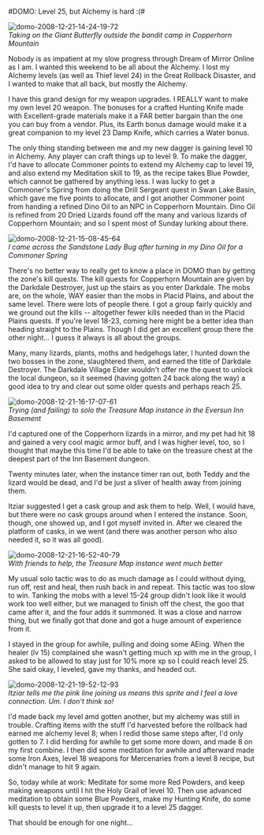 #DOMO: Level 25, but Alchemy is hard :(#

![](http://westkarana.com/wp-content/uploads/2008/12/domo-2008-12-21-14-24-19-72.jpg "domo-2008-12-21-14-24-19-72")  
*Taking on the Giant Butterfly outside the bandit camp in Copperhorn Mountain*

Nobody is as impatient at my slow progress through Dream of Mirror Online as I am. I wanted this weekend to be all about the Alchemy. I lost my Alchemy levels (as well as Thief level 24) in the Great Rollback Disaster, and I wanted to make that all back, but mostly the Alchemy.

I have this grand design for my weapon upgrades. I REALLY want to make my own level 20 weapon. The bonuses for a crafted Hunting Knife made with Excellent-grade materials make it a FAR better bargain than the one you can buy from a vendor. Plus, its Earth bonus damage would make it a great companion to my level 23 Damp Knife, which carries a Water bonus.

The only thing standing between me and my new dagger is gaining level 10 in Alchemy. Any player can craft things up to level 9. To make the dagger, I'd have to allocate Commoner points to extend my Alchemy cap to level 19, and also extend my Meditation skill to 19, as the recipe takes Blue Powder, which cannot be gathered by anything less. I was lucky to get a Commoner's Spring from doing the Drill Sergeant quest in Swan Lake Basin, which gave me five points to allocate, and I got another Commoner point from handing a refined Dino Oil to an NPC in Copperhorn Mountain. Dino Oil is refined from 20 Dried Lizards found off the many and various lizards of Copperhorn Mountain; and so I spent most of Sunday lurking about there.

![](http://westkarana.com/wp-content/uploads/2008/12/domo-2008-12-21-15-08-45-64.jpg "domo-2008-12-21-15-08-45-64")  
*I came across the Sandstone Lady Bug after turning in my Dino Oil for a Commoner Spring*

There's no better way to really get to know a place in DOMO than by getting the zone's kill quests. The kill quests for Copperhorn Mountain are given by the Darkdale Destroyer, just up the stairs as you enter Darkdale. The mobs are, on the whole, WAY easier than the mobs in Placid Plains, and about the same level. There were lots of people there. I got a group fairly quickly and we ground out the kills -- altogether fewer kills needed than in the Placid Plains quests. If you're level 18-23, coming here might be a better idea than heading straight to the Plains. Though I did get an excellent group there the other night... I guess it always is all about the groups.

Many, many lizards, plants, moths and hedgehogs later, I hunted down the two bosses in the zone, slaughtered them, and earned the title of Darkdale Destroyer. The Darkdale Village Elder wouldn't offer me the quest to unlock the local dungeon, so it seemed (having gotten 24 back along the way) a good idea to try and clear out some older quests and perhaps reach 25.

![](http://westkarana.com/wp-content/uploads/2008/12/domo-2008-12-21-16-17-07-61.jpg "domo-2008-12-21-16-17-07-61")  
*Trying (and failing) to solo the Treasure Map instance in the Eversun Inn Basement*

I'd captured one of the Copperhorn lizards in a mirror, and my pet had hit 18 and gained a very cool magic armor buff, and I was higher level, too, so I thought that maybe this time I'd be able to take on the treasure chest at the deepest part of the Inn Basement dungeon.

Twenty minutes later, when the instance timer ran out, both Teddy and the lizard would be dead, and I'd be just a sliver of health away from joining them.

Itziar suggested I get a cask group and ask them to help. Well, I would have, but there were no cask groups around when I entered the instance. Soon, though, one showed up, and I got myself invited in. After we cleared the platform of casks, in we went (and there was another person who also needed it, so it was all good).

![](http://westkarana.com/wp-content/uploads/2008/12/domo-2008-12-21-16-52-40-79.jpg "domo-2008-12-21-16-52-40-79")  
*With friends to help, the Treasure Map instance went much better*

My usual solo tactic was to do as much damage as I could without dying, run off, rest and heal, then rush back in and repeat. This tactic was too slow to win. Tanking the mobs with a level 15-24 group didn't look like it would work too well either, but we managed to finish off the chest, the goo that came after it, and the four adds it summoned. It was a close and narrow thing, but we finally got that done and got a huge amount of experience from it.

I stayed in the group for awhile, pulling and doing some AEing. When the healer (lv 15) complained she wasn't getting much xp with me in the group, I asked to be allowed to stay just for 10% more xp so I could reach level 25. She said okay, I leveled, gave my thanks, and headed out.

![](http://westkarana.com/wp-content/uploads/2008/12/domo-2008-12-21-19-52-12-93.jpg "domo-2008-12-21-19-52-12-93")  
*Itziar tells me the pink line joining us means this sprite and I feel a love connection. Um. I don't think so!*

I'd made back my level amd gotten another, but my alchemy was still in trouble. Crafting items with the stuff I'd harvested before the rollback had earned me alchemy level 8; when I redid those same steps after, I'd only gotten to 7. I did herding for awhile to get some more down, and made 8 on my first combine. I then did some meditation for awhile and afterward made some Iron Axes, level 18 weapons for Mercenaries from a level 8 recipe, but didn't manage to hit 9 again.

So, today while at work: Meditate for some more Red Powders, and keep making weapons until I hit the Holy Grail of level 10. Then use advanced meditation to obtain some Blue Powders, make my Hunting Knife, do some kill quests to level it up, then upgrade it to a level 25 dagger.

That should be enough for one night...

